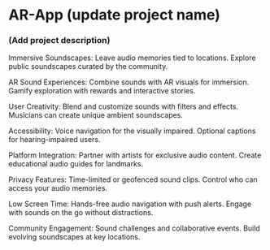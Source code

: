 # AR-App (update project name)

### (Add project description)

Immersive Soundscapes:
Leave audio memories tied to locations.
Explore public soundscapes curated by the community.

AR Sound Experiences:
Combine sounds with AR visuals for immersion.
Gamify exploration with rewards and interactive stories.

User Creativity:
Blend and customize sounds with filters and effects.
Musicians can create unique ambient soundscapes.

Accessibility:
Voice navigation for the visually impaired.
Optional captions for hearing-impaired users.

Platform Integration:
Partner with artists for exclusive audio content.
Create educational audio guides for landmarks.

Privacy Features:
Time-limited or geofenced sound clips.
Control who can access your audio memories.

Low Screen Time:
Hands-free audio navigation with push alerts.
Engage with sounds on the go without distractions.

Community Engagement:
Sound challenges and collaborative events.
Build evolving soundscapes at key locations.
